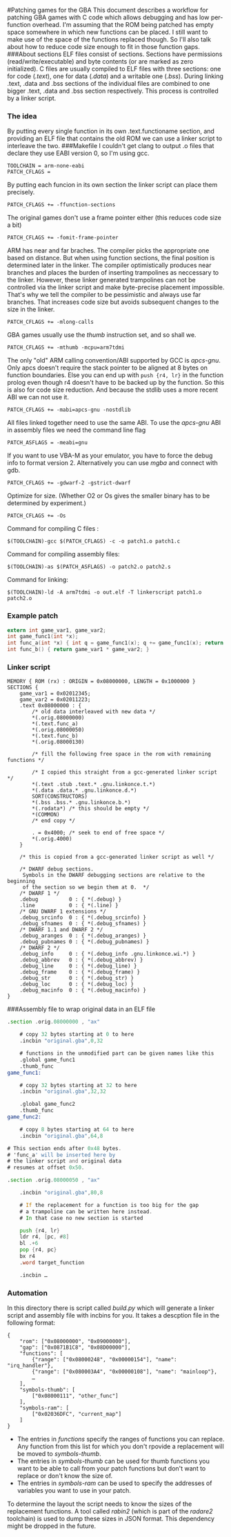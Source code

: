 #Patching games for the GBA
This document describes a workflow for patching GBA games with C code which allows debugging and has low per-function overhead. I'm assuming that the ROM being patched has empty space somewhere in which new functions can be placed. I still want to make use of the space of the functions replaced though. So I'll also talk about how to reduce code size enough to fit in those function gaps.
###About sections
ELF files consist of sections. Sections have permissions (read/write/executable) and byte contents (or are marked as zero initialized). C files are usually compiled to ELF files with three sections: one for code (*.text*), one for data (*.data*) and a writable one (*.bss*). During linking .text, .data and .bss sections of the individual  files are combined to one bigger .text, .data and .bss section respectively. This process is controlled by a linker script.
### The idea
By putting every single function in its own .text.functioname section, and providing an ELF file that contains the old ROM we can use a linker script to interleave the two.
###Makefile
I couldn't get clang to output .o files that declare they use EABI version 0, so I'm using gcc.
```
TOOLCHAIN = arm-none-eabi
PATCH_CFLAGS =
```
By putting each funcion in its own section the linker script can place them precisely.

	PATCH_CFLAGS += -ffunction-sections

The original games don't use a frame pointer either (this reduces code size a bit)

	PATCH_CFLAGS += -fomit-frame-pointer

ARM has near and far braches. The compiler picks the appropriate one based on distance. But when using function sections, the final position is determined later in the linker. The compiler optimistically produces near branches and places the burden of inserting trampolines as neccessary to the linker.
However, these linker generated trampolines can not be controlled via the linker script and make byte-precise placement impossible. That's why we tell the compiler to be pessimistic and always use far branches.
That increases code size but avoids subsequent changes to the size in the linker.

	PATCH_CFLAGS += -mlong-calls

GBA games usually use the *thumb* instruction set, and so shall we.

	PATCH_CFLAGS += -mthumb -mcpu=arm7tdmi

The only "old" ARM calling convention/ABI supported by GCC is *apcs-gnu*. Only apcs doesn't require the stack pointer to be aligned at 8 bytes on function boundaries. Else you can end up with `push {r4, lr}` in the function prolog even though r4 doesn't have to be backed up by the function. So this is also for code size reduction. And because the stdlib uses a more recent ABI we can not use it.

	PATCH_CFLAGS += -mabi=apcs-gnu -nostdlib

All files linked together need to use the same ABI. To use the *apcs-gnu* ABI in assembly files we need the command line flag

	PATCH_ASFLAGS = -meabi=gnu

If you want to use VBA-M as your emulator, you have to force the debug info to format version 2. Alternatively you can use *mgba* and connect with gdb.

	PATCH_CFLAGS += -gdwarf-2 -gstrict-dwarf

Optimize for size. (Whether O2 or Os gives the smaller binary has to be determined by experiment.)

	PATCH_CFLAGS += -Os

Command for compiling C files :

	$(TOOLCHAIN)-gcc $(PATCH_CFLAGS) -c -o patch1.o patch1.c

Command for compiling assembly files:

	$(TOOLCHAIN)-as $(PATCH_ASFLAGS) -o patch2.o patch2.s

Command for linking:

	$(TOOLCHAIN)-ld -A arm7tdmi -o out.elf -T linkerscript patch1.o patch2.o

### Example patch
```c
extern int game_var1, game_var2;
int game_func1(int *x);
int func_a(int *x) { int q = game_func1(x); q += game_func1(x); return q; }
int func_b() { return game_var1 * game_var2; }
```

### Linker script
```
MEMORY { ROM (rx) : ORIGIN = 0x08000000, LENGTH = 0x1000000 }
SECTIONS {
	game_var1 = 0x02012345;
	game_var2 = 0x02011223;
	.text 0x08000000 : {
		/* old data interleaved with new data */
		*(.orig.08000000)
		*(.text.func_a)
		*(.orig.08000050)
		*(.text.func_b)
		*(.orig.08000130)

		/* fill the following free space in the rom with remaining functions */

		/* I copied this straight from a gcc-generated linker script */
		*(.text .stub .text.* .gnu.linkonce.t.*)
		*(.data .data.* .gnu.linkonce.d.*)
		SORT(CONSTRUCTORS)
		*(.bss .bss.* .gnu.linkonce.b.*)
		*(.rodata*) /* this should be empty */
		*(COMMON)
		/* end copy */

		. = 0x4000; /* seek to end of free space */
		*(.orig.4000)
	}

	/* this is copied from a gcc-generated linker script as well */

	/* DWARF debug sections.
	 Symbols in the DWARF debugging sections are relative to the beginning
	 of the section so we begin them at 0.  */
	/* DWARF 1 */
	.debug          0 : { *(.debug) }
	.line           0 : { *(.line) }
	/* GNU DWARF 1 extensions */
	.debug_srcinfo  0 : { *(.debug_srcinfo) }
	.debug_sfnames  0 : { *(.debug_sfnames) }
	/* DWARF 1.1 and DWARF 2 */
	.debug_aranges  0 : { *(.debug_aranges) }
	.debug_pubnames 0 : { *(.debug_pubnames) }
	/* DWARF 2 */
	.debug_info     0 : { *(.debug_info .gnu.linkonce.wi.*) }
	.debug_abbrev   0 : { *(.debug_abbrev) }
	.debug_line     0 : { *(.debug_line) }
	.debug_frame    0 : { *(.debug_frame) }
	.debug_str      0 : { *(.debug_str) }
	.debug_loc      0 : { *(.debug_loc) }
	.debug_macinfo  0 : { *(.debug_macinfo) }
}
```
###Assembly file to wrap original data in an ELF file
```asm
.section .orig.08000000 , "ax"

	# copy 32 bytes starting at 0 to here
	.incbin "original.gba",0,32

	# functions in the unmodified part can be given names like this
	.global game_func1
	.thumb_func
game_func1:

	# copy 32 bytes starting at 32 to here
	.incbin "original.gba",32,32

	.global game_func2
	.thumb_func
game_func2:

	# copy 8 bytes starting at 64 to here
	.incbin "original.gba",64,8

# This section ends after 0x48 bytes.
# 'func_a' will be inserted here by
# the linker script and original data
# resumes at offset 0x50.

.section .orig.08000050 , "ax"

	.incbin "original.gba",80,8

	# If the replacement for a function is too big for the gap
	# a trampoline can be written here instead.
	# In that case no new section is started

	push {r4, lr}
	ldr r4, [pc, #8]
	bl .+6
	pop {r4, pc}
	bx r4
	.word target_function

	.incbin …
```
### Automation
In this directory there is script called *build.py* which will generate a linker script and assembly file with incbins for you. It takes a descption file in the following format:
```
{
	"rom": ["0x08000000", "0x09000000"],
	"gap": ["0x0871B1C8", "0x08D00000"],
	"functions": [
		{"range": ["0x08000248", "0x00000154"], "name": "irq_handler"},
		{"range": ["0x080003A4", "0x00000108"], "name": "mainloop"},
		…
	],
	"symbols-thumb": [
		["0x08000111", "other_func"]
	],
	"symbols-ram": [
		["0x02036DFC", "current_map"]
	]
}
```

* The entries in *functions* specify the ranges of functions you can replace. Any function from this list for which you don't rpovide a replacement will be moved to *symbols-thumb*.
* The entries in *symbols-thumb* can be used for thumb functions you want to be able to call from your patch functions but don't want to replace or don't know the size of.
* The entries in *symbols-ram* can be used to specify the addresses of variables you want to use in your patch.

To determine the layout the script needs to know the sizes of the replacement functions. A tool called *rabin2* (which is part of the *radare2* toolchain) is used to dump these sizes in JSON format. This dependency might be dropped in the future.
